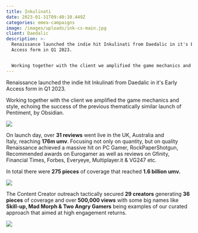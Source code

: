 ```yaml
---
title: Inkulinati
date: 2023-01-31T09:40:10.449Z
categories: emea-campaigns
image: /images/uploads/ink-cs-main.jpg
client: Daedalic
description: >-
  Renaissance launched the indie hit Inkulinati from Daedalic in it's Early
  Access form in Q1 2023.


  Working together with the client we amplified the game mechanics and style, echoing the success of the previous thematically similar launch of Pentiment, by Obsidian.
---
```

Renaissance launched the indie hit Inkulinati from Daedalic in it's Early Access form in Q1 2023.

Working together with the client we amplified the game mechanics and style, echoing the success of the previous thematically similar launch of Pentiment, by Obsidian.

![](/images/uploads/ink-cs1.png)



On launch day, over **31 reviews** went live in the UK, Australia and Italy, reaching **176m umv**. Focusing not only on quantity, but on quality Renaissance achieved a massive hit on PC Gamer, RockPaperShotgun, Recommended awards on Eurogamer as well as reviews on Gfinity, Financial Times, Forbes, Everyeye, Multiplayer.it & VG247 etc.

In total there were **275 pieces** of coverage that reached **1.6 billion umv.**

![](/images/uploads/ink-cs2.png)



The Content Creator outreach tactically secured **29 creators** generating **36 pieces** of coverage and over **500,000 views** with some big names like **Skill-up, Mad Morph & Two Angry Gamers** being examples of our curated approach that aimed at high engagement returns.

![](/images/uploads/ink-cs3.png)